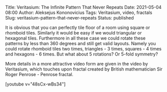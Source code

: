 Title: Veritasium: The Infinite Pattern That Never Repeats
Date: 2021-05-04 08:00
Author: Aleksejus Kononovicius
Tags: Veritasium, video, fractals
Slug: veritasium-pattern-that-never-repeats
Status: published

It is obvious that you can perfectly tile floor of a room using square or
rhomboid tiles. Similarly it would be easy if we would triangular or
hexagonal tiles. Furthermore in all these case we could rotate these
patterns by less than 360 degrees and still get valid layouts. Namely you
could rotate rhomboid tiles two times, triangles - 3 times, squares - 4
times and hexagons - 6 times. But what about 5 rotations? Or 5-fold
symmetry?

More details in a more attractive video form are given in the video by
Veritasium, which touches upon fractal created by British mathematician
Sir Roger Penrose - Penrose fractal.

[youtube v="48sCx-wBs34"]
